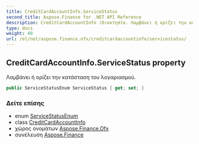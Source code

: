 ```yaml
---
title: CreditCardAccountInfo.ServiceStatus
second_title: Aspose.Finance for .NET API Reference
description: CreditCardAccountInfo ιδιοκτησία. Λαμβάνει ή ορίζει την κατάσταση του λογαριασμού.
type: docs
weight: 40
url: /el/net/aspose.finance.ofx/creditcardaccountinfo/servicestatus/
---
```

## CreditCardAccountInfo.ServiceStatus property

Λαμβάνει ή ορίζει την κατάσταση του λογαριασμού.

```csharp
public ServiceStatusEnum ServiceStatus { get; set; }
```

### Δείτε επίσης

* enum [ServiceStatusEnum](../../servicestatusenum/)
* class [CreditCardAccountInfo](../)
* χώρος ονομάτων [Aspose.Finance.Ofx](../../creditcardaccountinfo/)
* συνέλευση [Aspose.Finance](../../../)


